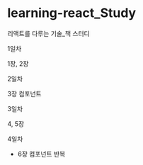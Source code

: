 # learning-react_Study
리액트를 다루는 기술_책 스터디


1일차

1장, 2장


2일차 

3장 컴포넌트

3일차

4, 5장

4일차 

- 6장 컴포넌트 반복

